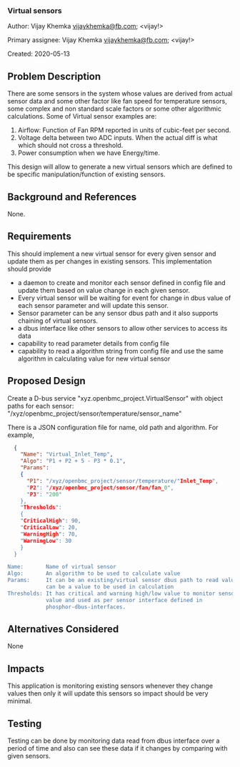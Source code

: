 ### Virtual sensors

Author:
  Vijay Khemka <vijaykhemka@fb.com>; <vijay!>

Primary assignee:
  Vijay Khemka <vijaykhemka@fb.com>; <vijay!>

Created:
  2020-05-13

## Problem Description
There are some sensors in the system whose values are derived from actual
sensor data and some other factor like fan speed for temperature
sensors, some complex and non standard scale factors or some other algorithmic
calculations. Some of Virtual sensor examples are:

1. Airflow: Function of Fan RPM reported in units of cubic-feet per second.
2. Voltage delta between two ADC inputs. When the actual diff is what which
   should not cross a threshold.
3. Power consumption when we have Energy/time.

This design will allow to generate a new virtual sensors which are defined to
be specific manipulation/function of existing sensors.

## Background and References
None.

## Requirements
This should implement a new virtual sensor for every given sensor and update
them as per changes in existing sensors.
This implementation should provide
- a daemon to create and monitor each sensor defined in config file and
  update them based on value change in each given sensor.
- Every virtual sensor will be waiting for event for change in dbus value of
  each sensor parameter and will update this sensor.
- Sensor parameter can be any sensor dbus path and it also supports
  chaining of virtual sensors.
- a dbus interface like other sensors to allow other services to access its
  data
- capability to read parameter details from config file
- capability to read a algorithm string from config file and use the same
  algorithm in calculating value for new virtual sensor

## Proposed Design
Create a D-bus service "xyz.openbmc_project.VirtualSensor" with object paths
for each sensor: "/xyz/openbmc_project/sensor/temperature/sensor_name"

There is a JSON configuration file for name, old path and algorithm.
For example,

```json
  {
    "Name": "Virtual_Inlet_Temp",
    "Algo": "P1 + P2 + 5 - P3 * 0.1",
    "Params":
    {
      "P1": "/xyz/openbmc_project/sensor/temperature/"Inlet_Temp",
      "P2": "/xyz/openbmc_project/sensor/fan/fan_0",
      "P3": "200"
    },
    "Thresholds":
    {
	"CriticalHigh": 90,
	"CriticalLow": 20,
	"WarningHigh": 70,
	"WarningLow": 30
    }
  }

Name:       Name of virtual sensor
Algo:       An algorithm to be used to calculate value
Params:     It can be an existing/virtual sensor dbus path to read value or it
            can be a value to be used in calculation
Thresholds: It has critical and warning high/low value to monitor sensor
            value and used as per sensor interface defined in
            phosphor-dbus-interfaces.

```
## Alternatives Considered
None

## Impacts
This application is monitoring existing sensors whenever they change values
then only it will update this sensors so impact should be very minimal.

## Testing
Testing can be done by monitoring data read from dbus interface over a period
of time and also can see these data if it changes by comparing with given
sensors.
